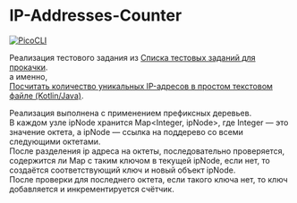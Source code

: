 # IP-Addresses-Counter

 [![PicoCLI](https://img.shields.io/badge/PicoCLI-4.7.4-green.svg)](https://github.com/remkop/picocli)

Реализация тестового задания из [Списка тестовых заданий для прокачки](https://github.com/Hexlet/ru-test-assignments).  
а именно,  
[Посчитать количество уникальных IP-адресов в простом текстовом файле (Kotlin/Java)](https://github.com/Ecwid/new-job/blob/master/IP-Addr-Counter.md).

Реализация выполнена с применением префиксных деревьев.  
В каждом узле ipNode хранится Map<Integer, ipNode>, где Integer — это значение октета, а ipNode — ссылка на поддерево со всеми следующими октетами.  
После разделения ip адреса на октеты, последовательно проверяется, содержится ли Map с таким ключом в текущей ipNode, если нет, то создаётся соответствующий ключ и новый объект ipNode.  
После проверки для последнего октета, если такого ключа нет, то ключ добавляется и инкрементируется счётчик.  
